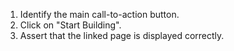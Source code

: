 1. Identify the main call-to-action button.
2. Click on "Start Building".
3. Assert that the linked page is displayed correctly.